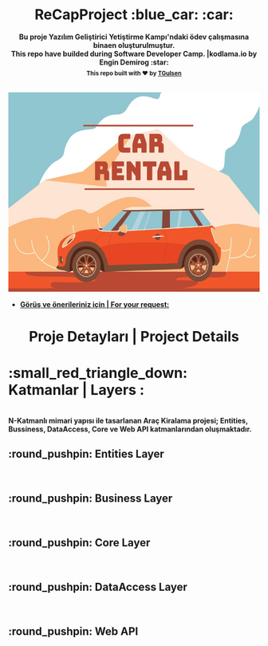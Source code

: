 <h1 align="center"> ReCapProject :blue_car:  :car: </h1>

<div align="center"> <strong> Bu proje Yazılım Geliştirici Yetiştirme Kampı'ndaki ödev çalışmasına binaen oluşturulmuştur.<strong> <br> </div> 
 
<div align="center"> This repo have builded during Software Developer Camp. |kodlama.io by Engin Demirog  :star: <br> </div> 


<div align="center">
  <sub>This repo built with ❤︎ by
    <a href="https://github.com/TGulsen">TGulsen</a> 
    </a>
  </sub>
</div>

<br /> 
<p align="center"> <img src="https://github.com/TGulsen/ReCapProject/blob/master/defaultImage.jpg" width="600" height="400"> </p>

- [Görüş ve önerileriniz için | For your request: ](https://github.com/TGulsen) 

<h1 align="center"> Proje Detayları | Project Details  </h1>
<h1 > :small_red_triangle_down: Katmanlar | Layers : <br> </h1> <br>
N-Katmanlı mimari yapısı ile tasarlanan Araç Kiralama projesi; Entities, Bussiness, DataAccess, Core ve Web API katmanlarından oluşmaktadır.

<h2 >  :round_pushpin: Entities Layer <br> </h2> <br> 

<h2 >  :round_pushpin: Business Layer <br> </h2> <br> 

<h2 >  :round_pushpin: Core Layer <br> </h2> <br> 

<h2 >  :round_pushpin: DataAccess Layer <br> </h2> <br> 

<h2 >  :round_pushpin: Web API <br> </h2> <br> 





